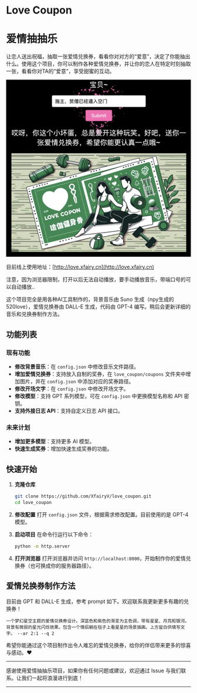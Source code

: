 # Love Coupon
# 爱情抽抽乐

让恋人送出祝福，抽取一张爱情兑换券，看看你对对方的“爱意”，决定了你能抽出什么。使用这个项目，你可以制作各种爱情兑换券，并让你的恋人在特定时刻抽取一张，看看你对TA的“爱意”，享受甜蜜的互动。

![爱情兑换券示例](docs/img/img1.png)

目前线上使用地址：[http://love.xfairy.cn](http://love.xfairy.cn)

注意，因为浏览器限制，打开以后无法自动播放，要手动播放音乐，带端口号的可以自动播放..

这个项目完全是用各种AI工具制作的，背景音乐由 Suno 生成（npy生成的520love），爱情兑换券由 DALL-E 生成，代码由 GPT-4 编写。稍后会更新详细的音乐和兑换券制作方法。


## 功能列表

### 现有功能
- **修改背景音乐**：在 `config.json` 中修改音乐文件路径。
- **增加爱情兑换券**：支持放入自制的奖券，在 `love_coupon/coupons` 文件夹中增加图片，并在 `config.json` 中添加对应的奖券路径。
- **修改开场文字**：在 `config.json` 中修改开场文字。
- **修改模型**：支持 GPT 系列模型，可在 `config.json` 中更换模型名称和 API 密钥。
- **支持外接日志 API**：支持自定义日志 API 接口。

### 未来计划
- **增加更多模型**：支持更多 AI 模型。
- **快速生成奖券**：增加快速生成奖券的功能。

## 快速开始

1. **克隆仓库**
   ```bash
   git clone https://github.com/XfairyV/love_coupon.git
   cd love_coupon
   ```

2. **修改配置**
   打开 `config.json` 文件，根据需求修改配置。目前使用的是 GPT-4 模型。

3. **启动项目**
   在命令行运行以下命令：
   ```bash
   python -m http.server
   ```

4. **打开浏览器**
   打开浏览器并访问 `http://localhost:8000`，开始制作你的爱情兑换券（也可换成你的服务器路径）。

## 爱情兑换券制作方法

目前由 GPT 和 DALL-E 生成，参考 prompt 如下。欢迎联系我更新更多有趣的兑换券！

```
一个梦幻星空主题的爱情兑换券设计。深蓝色和紫色的渐变为主色调，带有星星、月亮和银河。背景有微弱的星光闪烁效果。包含一个情侣躺在毯子上看星星的场景插画。上方留白供填写文字。 --ar 2:1 --q 2
```

希望你能通过这个项目制作出令人难忘的爱情兑换券，给你的伴侣带来更多的惊喜与感动。❤️

---

感谢使用爱情抽抽乐项目，如果你有任何问题或建议，欢迎通过 Issue 与我们联系。让我们一起将浪漫进行到底！

---
